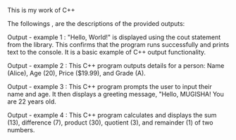  This is my work of C++

The followings , are the descriptions of the provided outputs:

Output - example 1 :  "Hello, World!" is displayed using the cout statement from the <iostream> library. 
                      This confirms that the program runs successfully and prints text to the console. 
                      It is a basic example of C++ output functionality.
                      
Output - example 2 : This C++ program outputs details for a person: Name (Alice), Age (20), Price ($19.99), and Grade (A).

Output - example 3 : This C++ program prompts the user to input their name and age.
                    It then displays a greeting message, "Hello, MUGISHA! You are 22 years old.
                    
Output - example 4 : This C++ program calculates and displays the sum (13), difference (7), product (30), quotient (3), and remainder (1) of two numbers.
